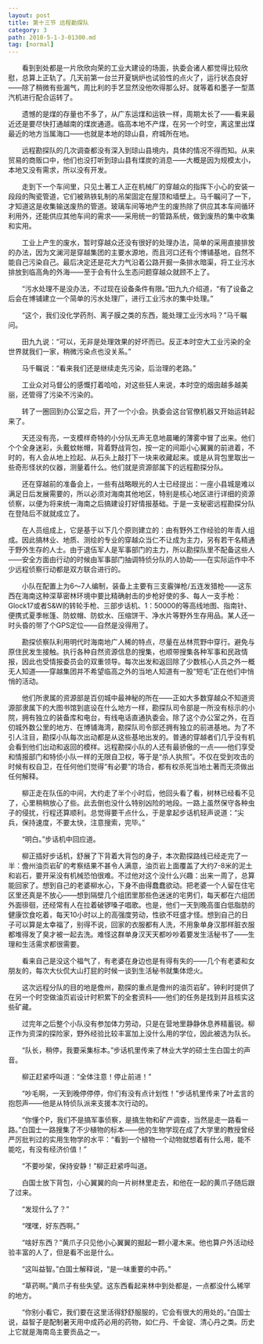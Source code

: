 ```yaml
---
layout: post
title: 第十三节 远程勘探队
category: 3
path: 2010-5-1-3-01300.md
tag: [normal]
---
```


　　看到到处都是一片欣欣向荣的工业大建设的场面，执委会诸人都觉得比较欣慰，总算上正轨了。几天前第一台兰开夏锅炉也试验性的点火了，运行状态良好——除了稍微有些漏气，周比利的手艺显然没他吹得那么好。就等着和墨子一型蒸汽机进行配合运转了。

　　遗憾的是煤的存量也不多了，从广东运煤和运铁一样，周期太长了——看来最近还是要尽快打通越南的煤炭通道。临高本地不产煤，在另一个时空，离这里出煤最近的地方当属海口——也就是本地的琼山县，府城所在地。

　　远程勘探队的几次调查都没有深入到琼山县境内，具体的情况不得而知。从来贸易的商贩口中，他们也没打听到琼山县有煤炭的消息——大概是因为规模太小，本地又没有需求，所以没有开发。

　　走到下一个车间里，只见土著工人正在机械厂的穿越众的指挥下小心的安装一段段的陶瓷管道，它们被熟铁轧制的吊架固定在屋顶和墙壁上。马千瞩问了一下，才知道这是收集输送废热的管道。玻璃车间等地产生的废热除了供应其本车间循环利用外，还能供应其他车间的需求——采用统一的管路系统，做到废热的集中收集和实用。

　　工业上产生的废水，暂时穿越众还没有很好的处理办法，简单的采用直接排放的办法，因为文澜河是穿越集团的主要水源地，而且河口还有个博铺基地，自然不能自己污染自己。最后决定还是花大力气沿着公路开掘一条排水暗渠，将工业污水排放到临高角的外海——至于会有什么生态问题穿越众就顾不上了。

　　“污水处理不是没办法，不过现在设备条件有限。”田九九介绍道，“有了设备之后会在博铺建立一个简单的污水处理厂，进行工业污水的集中处理。”

　　“这个，我们没化学药剂、离子膜之类的东西，能处理工业污水吗？”马千瞩问。

　　田九九说：“可以，无非是处理效果的好坏而已。反正本时空大工业污染的全世界就我们一家，稍微污染点也没关系。”

　　马千瞩说：“看来我们还是继续走先污染，后治理的老路。”

　　工业众对马督公的感慨打着哈哈，对这些狂人来说，本时空的烟囱越多越美丽，还管得了污染不污染的。

　　转了一圈回到办公室之后，开了一个小会。执委会这台官僚机器又开始运转起来了。

　　天还没有亮，一支模样奇特的小分队无声无息地晨曦的薄雾中冒了出来。他们个个全身迷彩，头戴蚊帐帽，背着野战背包，按一定的间距小心翼翼的前进着，不时的，有人会从地上捡起、从石头上敲打下一块来收藏起来。或是从背包里取出一些奇形怪状的仪器，测量着什么。他们就是资源部属下的远程勘探分队。

　　还在穿越前的准备会上，一些有战略眼光的人士已经提出：一座小县城是难以满足日后发展需要的，所以必须对海南其他地区，特别是核心地区进行详细的资源侦察，以便为将来统一海南之后搞建设打好情报基础。于是一支秘密远程勘探分队在登陆后不就就成立了。

　　在人员组成上，它是基于以下几个原则建立的：由有野外工作经验的年青人组成。因此搞林业、地质、测绘的专业的穿越众当仁不让成为主力，另有若干名精通于野外生存的人士。由于退伍军人是军事部门的主力，所以勘探队里不配备这些人——安全方面由行动的时候由军事部门抽调特侦分队的人协助——在实际运作中不少远程侦察行动都是双方联合进行的。

　　小队在配置上为6～7人编制，装备上主要有三支霰弹枪/五连发猎枪——这东西在海南这种深草密林环境中要比精确射击的步枪好使的多、每人一支手枪：Glock17或者S&W的转轮手枪、三部步话机、1：50000的等高线地图、指南针、便携式夏季帐篷、防蚊帽、防蚊水、压缩饼干、净水片等野外生存用品。某人还一时头昏的带了个GPS定位——自然是没得用了。

　　勘探侦察队利用明代时海南地广人稀的特点，尽量在丛林荒野中穿行。避免与原住民发生接触。执行各种自然资源信息的搜集，也顺带搜集各种军事和民政情报，因此也受情报委员会的双重领导。每次出发和返回除了少数核心人员之外一概无人知道——穿越集团并不希望临高之外的当地人知道有一股“短毛”正在他们中悄悄的活动。

　　他们所隶属的资源部是百仞城中最神秘的所在——正如大多数穿越众不知道资源部隶属下的大图书馆到底设在什么地方一样，勘探队司令部是一所没有标示的小院，拥有独立的装备库和电台，有线电话直通执委会。除了这个办公室之外，在百仞城外数公里的地方、在博铺海湾，勘探队司令部还拥有独立的前进基地。为了不引人注目，勘探小队每次出动都是从这些基地出发的。普通的穿越者们几乎没有机会看到他们出动和返回的模样。远程勘探小队的人还有最骄傲的一点——他们享受和情报部门和特侦小队一样的无限自卫权，等于是“杀人执照”。不仅在受到攻击的时候有权自卫，在任何他们觉得“有必要”的场合，都有权杀死当地土著而无须做出任何解释。

　　柳正走在队伍的中间，大约走了半个小时后，他回头看了看，树林已经看不见了，心里稍稍放心了些。此去倒也没什么特别凶险的地段。一路上虽然保守各种虫子的侵扰，行程还算顺利。总觉得要干点什么，于是拿起步话机轻声说道：“尖兵，保持速度，不要太快，注意搜索，完毕。”

　　“明白。”步话机中回应道。

　　柳正插好步话机，舒展了下背着大背包的身子，本次勘探路线已经走完了一半：儋州油页岩矿的考察结果不甚令人满意，油页岩上面覆盖了大约7-8米的泥土和岩石，要开采没有机械恐怕很难。不过他对这个没什么兴趣：出来一周了，总算能回家了。想到自己的老婆柳水心，下身不由得蠢蠢欲动。把老婆一个人留在住宅区里还真是不放心——想到隔壁几个组团里那些色迷迷的宅男们，每天都在六组团外面徘徊，还经常有人在拉着破锣嗓子唱歌。也是，他们一天到晚高蛋白低脂肪的健康饮食吃着，每天10小时以上的高强度劳动，性欲不旺盛才怪。想到自己的日子可以算是太幸福了，别得不说，回家的衣服都有人洗，不用象单身汉那样脏衣服都堆得发了臭才被一起去洗。难怪这群单身汉天天都吵吵着要发生活秘书了——生理和生活需求都很需要。

　　看来自己是没这个福气了，有老婆在身边也是有得有失的——几个有老婆和女朋友的，每次大伙侃大山打屁的时候一谈到生活秘书就集体熄火。

　　这次远程分队的目的地是儋州，勘探的重点是儋州的油页岩矿。钟利时提供了在另一个时空做油页岩设计时积累下的全套资料——他们的任务是找到并且核实这些矿藏。

　　过完年之后整个小队没有参加体力劳动，只是在营地里静静休息养精蓄锐。柳正作为资深的探险家，野外经验比较丰富加上没什么用的学位，因此被选为队长。

　　“队长，稍停，我要采集标本。”步话机里传来了林业大学的硕士生白国士的声音。

　　柳正赶紧呼叫道：“全体注意！停止前进！”

　　“吵毛啊，一天到晚停停停，你们有没有点计划性！”步话机里传来了叶孟言的抱怨声——他是从特侦队派来支援本次行动的。

　　“你懂个P，我们不是搞军事侦察，是搞生物和矿产调查，当然是走一路看一路。”白国士一路搜集了不少植物的标本——他的生物学现在成了大学里的教授曾经严厉批判过的实用生物学的水平：“看到一个植物一个动物就想着有什么用，能不能吃，有没有经济价值！”

　　“不要吵架，保持安静！”柳正赶紧呼叫道。

　　白国士放下背包，小心翼翼的向一片树林里走去，和他在一起的黄爪子随后跟了过来。

　　“发现什么了？”

　　“嘿嘿，好东西啊。”

　　“啥好东西？”黄爪子只见他小心翼翼的掘起一颗小灌木来。他也算户外活动经验丰富的人了，但是看不出是什么。

　　“这叫益智。”白国士解释说，“是一味重要的中药。”

　　“草药啊。”黄爪子有些失望。这东西看起来林中到处都是，一点都没什么稀罕的地方。

　　“你别小看它，我们要在这里活得舒舒服服的，它会有很大的用处的。”白国士说，益智子是配制暑天用中成药必用的药物，如仁丹、千金锭、清心丹之类。历史上它就是海南岛主要贡品之一。
